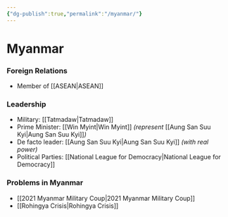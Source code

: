 ```yaml
---
{"dg-publish":true,"permalink":"/myanmar/"}
---
```


# Myanmar


### Foreign Relations

- Member of [[ASEAN\|ASEAN]]

### Leadership

- Military: [[Tatmadaw\|Tatmadaw]]
- Prime Minister: [[Win Myint\|Win Myint]]  *(represent* [[Aung San Suu Kyi\|Aung San Suu Kyi]]*)*
- De facto leader: [[Aung San Suu Kyi\|Aung San Suu Kyi]]  *(with real power)*
- Political Parties: [[National League for Democracy\|National League for Democracy]]

### Problems in Myanmar

- [[2021 Myanmar Military Coup\|2021 Myanmar Military Coup]]
- [[Rohingya Crisis\|Rohingya Crisis]]